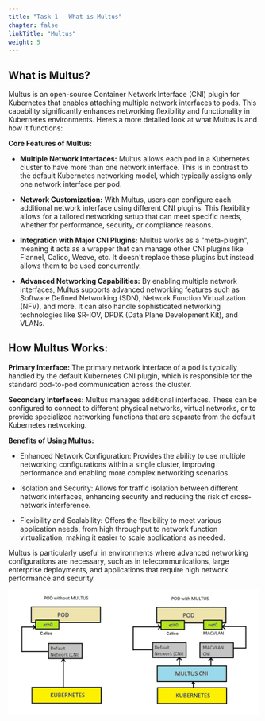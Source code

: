 ```yaml
---
title: "Task 1 - What is Multus"
chapter: false
linkTitle: "Multus"
weight: 5
---
```


## What is Multus?

Multus is an open-source Container Network Interface (CNI) plugin for Kubernetes that enables attaching multiple network interfaces to pods. This capability significantly enhances networking flexibility and functionality in Kubernetes environments. Here’s a more detailed look at what Multus is and how it functions:

**Core Features of Multus:**

- **Multiple Network Interfaces:** Multus allows each pod in a Kubernetes cluster to have more than one network interface. This is in contrast to the default Kubernetes networking model, which typically assigns only one network interface per pod.

- **Network Customization:** With Multus, users can configure each additional network interface using different CNI plugins. This flexibility allows for a tailored networking setup that can meet specific needs, whether for performance, security, or compliance reasons.

- **Integration with Major CNI Plugins:** Multus works as a "meta-plugin", meaning it acts as a wrapper that can manage other CNI plugins like Flannel, Calico, Weave, etc. It doesn't replace these plugins but instead allows them to be used concurrently.

- **Advanced Networking Capabilities:** By enabling multiple network interfaces, Multus supports advanced networking features such as Software Defined Networking (SDN), Network Function Virtualization (NFV), and more. It can also handle sophisticated networking technologies like SR-IOV, DPDK (Data Plane Development Kit), and VLANs.

## **How Multus Works:**

**Primary Interface:** The primary network interface of a pod is typically handled by the default Kubernetes CNI plugin, which is responsible for the standard pod-to-pod communication across the cluster.

**Secondary Interfaces:** Multus manages additional interfaces. These can be configured to connect to different physical networks, virtual networks, or to provide specialized networking functions that are separate from the default Kubernetes networking.

**Benefits of Using Multus:**

- Enhanced Network Configuration: Provides the ability to use multiple networking configurations within a single cluster, improving performance and enabling more complex networking scenarios.

- Isolation and Security: Allows for traffic isolation between different network interfaces, enhancing security and reducing the risk of cross-network interference.

- Flexibility and Scalability: Offers the flexibility to meet various application needs, from high throughput to network function virtualization, making it easier to scale applications as needed.

Multus is particularly useful in environments where advanced networking configurations are necessary, such as in telecommunications, large enterprise deployments, and applications that require high network performance and security.

![imagemultus](../images/mutlus.png)